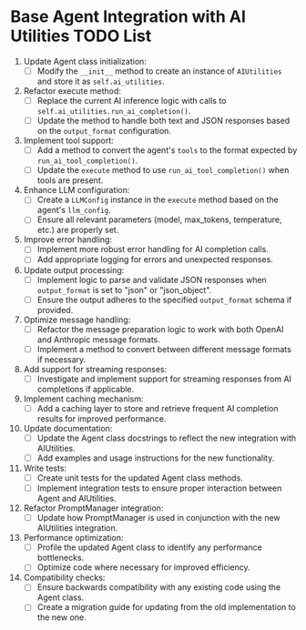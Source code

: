 # Base Agent Integration with AI Utilities TODO List

1. Update Agent class initialization:
   - [ ] Modify the `__init__` method to create an instance of `AIUtilities` and store it as `self.ai_utilities`.

2. Refactor execute method:
   - [ ] Replace the current AI inference logic with calls to `self.ai_utilities.run_ai_completion()`.
   - [ ] Update the method to handle both text and JSON responses based on the `output_format` configuration.

3. Implement tool support:
   - [ ] Add a method to convert the agent's `tools` to the format expected by `run_ai_tool_completion()`.
   - [ ] Update the `execute` method to use `run_ai_tool_completion()` when tools are present.

4. Enhance LLM configuration:
   - [ ] Create a `LLMConfig` instance in the `execute` method based on the agent's `llm_config`.
   - [ ] Ensure all relevant parameters (model, max_tokens, temperature, etc.) are properly set.

5. Improve error handling:
   - [ ] Implement more robust error handling for AI completion calls.
   - [ ] Add appropriate logging for errors and unexpected responses.

6. Update output processing:
   - [ ] Implement logic to parse and validate JSON responses when `output_format` is set to "json" or "json_object".
   - [ ] Ensure the output adheres to the specified `output_format` schema if provided.

7. Optimize message handling:
   - [ ] Refactor the message preparation logic to work with both OpenAI and Anthropic message formats.
   - [ ] Implement a method to convert between different message formats if necessary.

8. Add support for streaming responses:
   - [ ] Investigate and implement support for streaming responses from AI completions if applicable.

9. Implement caching mechanism:
   - [ ] Add a caching layer to store and retrieve frequent AI completion results for improved performance.

10. Update documentation:
    - [ ] Update the Agent class docstrings to reflect the new integration with AIUtilities.
    - [ ] Add examples and usage instructions for the new functionality.

11. Write tests:
    - [ ] Create unit tests for the updated Agent class methods.
    - [ ] Implement integration tests to ensure proper interaction between Agent and AIUtilities.

12. Refactor PromptManager integration:
    - [ ] Update how PromptManager is used in conjunction with the new AIUtilities integration.

13. Performance optimization:
    - [ ] Profile the updated Agent class to identify any performance bottlenecks.
    - [ ] Optimize code where necessary for improved efficiency.

14. Compatibility checks:
    - [ ] Ensure backwards compatibility with any existing code using the Agent class.
    - [ ] Create a migration guide for updating from the old implementation to the new one.

